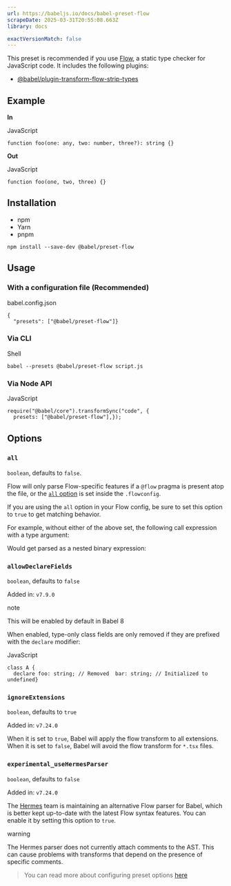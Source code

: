 ```yaml
---
url: https://babeljs.io/docs/babel-preset-flow
scrapeDate: 2025-03-31T20:55:08.663Z
library: docs

exactVersionMatch: false
---
```


This preset is recommended if you use [Flow](https://flow.org/en/docs/getting-started/), a static type checker for JavaScript code. It includes the following plugins:
*   [@babel/plugin-transform-flow-strip-types](_docs_babel-plugin-transform-flow-strip-types.md)

## Example[​](_docs_babel-preset-flow.md#example)

**In**

JavaScript
```
function foo(one: any, two: number, three?): string {}  
```
**Out**

JavaScript
```
function foo(one, two, three) {}  
```
## Installation[​](_docs_babel-preset-flow.md#installation)
*   npm
*   Yarn
*   pnpm
```
npm install --save-dev @babel/preset-flow  
```
## Usage[​](_docs_babel-preset-flow.md#usage)

### With a configuration file (Recommended)[​](_docs_babel-preset-flow.md#with-a-configuration-file-recommended)

babel.config.json
```
{  
  "presets": ["@babel/preset-flow"]}  
```
### Via CLI[​](_docs_babel-preset-flow.md#via-cli)

Shell
```
babel --presets @babel/preset-flow script.js  
```
### Via Node API[​](_docs_babel-preset-flow.md#via-node-api)

JavaScript
```
require("@babel/core").transformSync("code", {  
  presets: ["@babel/preset-flow"],});  
```
## Options[​](_docs_babel-preset-flow.md#options)

### `all`[​](_docs_babel-preset-flow.md#all)

`boolean`, defaults to `false`.

Flow will only parse Flow-specific features if a `@flow` pragma is present atop the file, or the [`all` option](https://flow.org/en/docs/config/options/#toc-all-boolean) is set inside the `.flowconfig`.

If you are using the `all` option in your Flow config, be sure to set this option to `true` to get matching behavior.

For example, without either of the above set, the following call expression with a type argument:

Would get parsed as a nested binary expression:

### `allowDeclareFields`[​](_docs_babel-preset-flow.md#allowdeclarefields)

`boolean`, defaults to `false`

Added in: `v7.9.0`

note

This will be enabled by default in Babel 8

When enabled, type-only class fields are only removed if they are prefixed with the `declare` modifier:

JavaScript
```
class A {  
  declare foo: string; // Removed  bar: string; // Initialized to undefined}  
```
### `ignoreExtensions`[​](_docs_babel-preset-flow.md#ignoreextensions)

`boolean`, defaults to `true`

Added in: `v7.24.0`

When it is set to `true`, Babel will apply the flow transform to all extensions. When it is set to `false`, Babel will avoid the flow transform for `*.tsx` files.

### `experimental_useHermesParser`[​](_docs_babel-preset-flow.md#experimental_usehermesparser)

`boolean`, defaults to `false`

Added in: `v7.24.0`

The [Hermes](https://hermesengine.dev/) team is maintaining an alternative Flow parser for Babel, which is better kept up-to-date with the latest Flow syntax features. You can enable it by setting this option to `true`.

warning

The Hermes parser does not currently attach comments to the AST. This can cause problems with transforms that depend on the presence of specific comments.

> You can read more about configuring preset options [here](_docs_en_presets.md#preset-options)